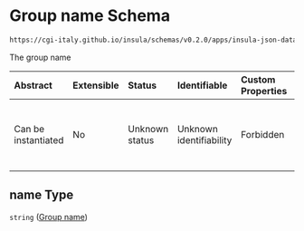 # Group name Schema

```txt
https://cgi-italy.github.io/insula/schemas/v0.2.0/apps/insula-json-datasets-group.schema.json#/properties/name
```

The group name

| Abstract            | Extensible | Status         | Identifiable            | Custom Properties | Additional Properties | Access Restrictions | Defined In                                                                                                             |
| :------------------ | :--------- | :------------- | :---------------------- | :---------------- | :-------------------- | :------------------ | :--------------------------------------------------------------------------------------------------------------------- |
| Can be instantiated | No         | Unknown status | Unknown identifiability | Forbidden         | Allowed               | none                | [insula-json-datasets-group.schema.json\*] (schemas/apps/insula-json-datasets-group.schema.json) |

## name Type

`string` ([Group name](insula-json-datasets-group-properties-group-name.md))
